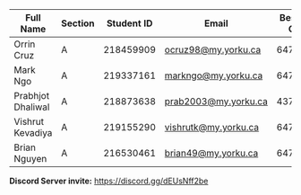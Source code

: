 | Full Name          | Section | Student ID | Email                     | Best Way to Contact | Discord Username  |
|--------------------|---------|------------|---------------------------|---------------------|-------------------|
| Orrin Cruz         | A       | 218459909  | ocruz98@my.yorku.ca        | 6479362137          | orangey5846       |
| Mark Ngo           | A       | 219337161  | markngo@my.yorku.ca        | 6474607634          | torontostreet      |
| Prabhjot Dhaliwal  | A       | 218873638  | prab2003@my.yorku.ca       | 4372237999          | porkchoplegends    |
| Vishrut Kevadiya   | A       | 219155290  | vishrutk@my.yorku.ca       | 6475737041          | vish8893           |
| Brian Nguyen       | A       | 216530461  | brian49@my.yorku.ca        | 6475141126          | \_letho\_            |

**Discord Server invite:** https://discord.gg/dEUsNff2be
